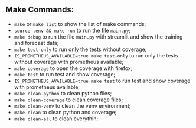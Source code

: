
## Make Commands:

- `make` or `make list` to show the list of make commands;
- `source .env && make run` to run the file `main.py`;
- `make debug` to run the file `main.py` with streamlit and show the training and forecast data;
- `make test-only` to run only the tests without coverage;
- `IS_PROMETHEUS_AVAILABLE=true make test-only` to run only the tests without coverage with prometheus available;
- `make coverage` to open the coverage with firefox;
- `make test` to run test and show coverage;
- `IS_PROMETHEUS_AVAILABLE=true make test` to run test and show coverage with prometheus available;
- `make clean-python` to clean python files;
- `make clean-coverage` to clean coverage files;
- `make clean-venv` to clean the venv environment;
- `make clean` to clean python and coverage;
- `make clean-all` to clean everythin;

<!-- 
## Testing Coverage

### To run test with coverage:

```bash
python -m coverage run --omit *_unittest.py,*__init__.py --source=. -m unittest discover -v -s ./src/  -p '*_unittest.py'
```

### To show coverage report:

```bash
python -m coverage report -m
```

or 

```bash
python -m coverage html
``` 
-->